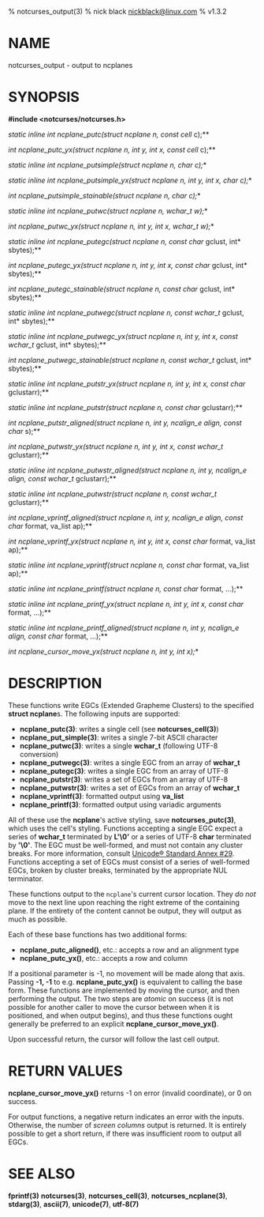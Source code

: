 % notcurses_output(3)
% nick black <nickblack@linux.com>
% v1.3.2

# NAME

notcurses_output - output to ncplanes

# SYNOPSIS

**#include <notcurses/notcurses.h>**

**static inline int
ncplane_putc(struct ncplane* n, const cell* c);**

**int ncplane_putc_yx(struct ncplane* n, int y, int x, const cell* c);**

**static inline int
ncplane_putsimple(struct ncplane* n, char c);**

**static inline int
ncplane_putsimple_yx(struct ncplane* n, int y, int x, char c);**

**int ncplane_putsimple_stainable(struct ncplane* n, char c);**

**static inline int
ncplane_putwc(struct ncplane* n, wchar_t w);**

**int ncplane_putwc_yx(struct ncplane* n, int y, int x, wchar_t w);**

**static inline int
ncplane_putegc(struct ncplane* n, const char* gclust, int* sbytes);**

**int ncplane_putegc_yx(struct ncplane* n, int y, int x, const char* gclust, int* sbytes);**

**int ncplane_putegc_stainable(struct ncplane* n, const char* gclust, int* sbytes);**

**static inline int
ncplane_putwegc(struct ncplane* n, const wchar_t* gclust, int* sbytes);**

**static inline int
ncplane_putwegc_yx(struct ncplane* n, int y, int x, const wchar_t* gclust, int* sbytes);**

**int ncplane_putwegc_stainable(struct ncplane* n, const wchar_t* gclust, int* sbytes);**

**static inline int
ncplane_putstr_yx(struct ncplane* n, int y, int x, const char* gclustarr);**

**static inline int
ncplane_putstr(struct ncplane* n, const char* gclustarr);**

**int ncplane_putstr_aligned(struct ncplane* n, int y, ncalign_e align,
                               const char* s);**

**int ncplane_putwstr_yx(struct ncplane* n, int y, int x, const wchar_t* gclustarr);**

**static inline int
ncplane_putwstr_aligned(struct ncplane* n, int y, ncalign_e align,
                        const wchar_t* gclustarr);**

**static inline int
ncplane_putwstr(struct ncplane* n, const wchar_t* gclustarr);**

**int ncplane_vprintf_aligned(struct ncplane* n, int y, ncalign_e align,
                                const char* format, va_list ap);**

**int ncplane_vprintf_yx(struct ncplane* n, int y, int x,
                           const char* format, va_list ap);**

**static inline int
ncplane_vprintf(struct ncplane* n, const char* format, va_list ap);**

**static inline int
ncplane_printf(struct ncplane* n, const char* format, ...);**

**static inline int
ncplane_printf_yx(struct ncplane* n, int y, int x, const char* format, ...);**

**static inline int
ncplane_printf_aligned(struct ncplane* n, int y, ncalign_e align, const char* format, ...);**

**int ncplane_cursor_move_yx(struct ncplane* n, int y, int x);**

# DESCRIPTION

These functions write EGCs (Extended Grapheme Clusters) to the specified
**struct ncplane**s. The following inputs are supported:

* **ncplane_putc(3)**: writes a single cell (see **notcurses_cell(3)**)
* **ncplane_put_simple(3)**: writes a single 7-bit ASCII character
* **ncplane_putwc(3)**: writes a single **wchar_t** (following UTF-8 conversion)
* **ncplane_putwegc(3)**: writes a single EGC from an array of **wchar_t**
* **ncplane_putegc(3)**: writes a single EGC from an array of UTF-8
* **ncplane_putstr(3)**: writes a set of EGCs from an array of UTF-8
* **ncplane_putwstr(3)**: writes a set of EGCs from an array of **wchar_t**
* **ncplane_vprintf(3)**: formatted output using **va_list**
* **ncplane_printf(3)**: formatted output using variadic arguments

All of these use the **ncplane**'s active styling, save **notcurses_putc(3)**,
which uses the cell's styling. Functions accepting a single EGC expect a series
of **wchar_t** terminated by **L'\0'** or a series of UTF-8 **char** terminated
by **'\0'**. The EGC must be well-formed, and must not contain any cluster
breaks. For more information, consult [Unicode® Standard Annex #29](https://unicode.org/reports/tr29/).
Functions accepting a set of EGCs must consist of a series of well-formed EGCs,
broken by cluster breaks, terminated by the appropriate NUL terminator.

These functions output to the `ncplane`'s current cursor location. They *do not*
move to the next line upon reaching the right extreme of the containing plane.
If the entirety of the content cannot be output, they will output as much as
possible.

Each of these base functions has two additional forms:

* **ncplane_putc_aligned()**, etc.: accepts a row and an alignment type
* **ncplane_putc_yx()**, etc.: accepts a row and column

If a positional parameter is -1, no movement will be made along that axis.
Passing **-1, -1** to e.g. **ncplane_putc_yx()** is equivalent to calling the
base form. These functions are implemented by moving the cursor, and then
performing the output. The two steps are *atomic* on success (it is not possible
for another caller to move the cursor between when it is positioned, and when
output begins), and thus these functions ought generally be preferred to an
explicit **ncplane_cursor_move_yx()**.

Upon successful return, the cursor will follow the last cell output.

# RETURN VALUES

**ncplane_cursor_move_yx()** returns -1 on error (invalid coordinate), or 0
on success.

For output functions, a negative return indicates an error with the inputs.
Otherwise, the number of *screen columns* output is returned. It is entirely
possible to get a short return, if there was insufficient room to output all
EGCs.

# SEE ALSO

**fprintf(3)**
**notcurses(3)**, **notcurses_cell(3)**, **notcurses_ncplane(3)**,
**stdarg(3)**,
**ascii(7)**,
**unicode(7)**,
**utf-8(7)**
